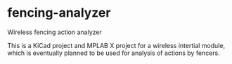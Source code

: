 # fencing-analyzer
Wireless fencing action analyzer

This is a KiCad project and MPLAB X project for a wireless intertial module, which is eventually planned to be used for analysis of actions by fencers.
